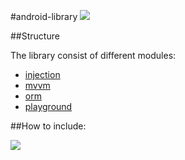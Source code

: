 #android-library 
[![](https://jitpack.io/v/io.freefair/android-library.svg)](https://jitpack.io/#io.freefair/android-library)

##Structure

The library consist of different modules:
- [injection](injection)
- [mvvm](mvvm)
- [orm](orm)
- [playground](playground)

##How to include:

[![](https://jitpack.io/v/io.freefair/android-library.svg)](https://jitpack.io/#io.freefair/android-library)
